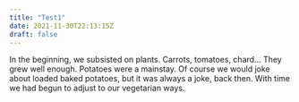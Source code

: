 ```yaml
---
title: "Test1"
date: 2021-11-30T22:13:15Z
draft: false
---
```


In the beginning, we subsisted on plants. Carrots, tomatoes, chard... They grew well enough. Potatoes were a mainstay. Of course we would joke about loaded baked potatoes, but it was always a joke, back then. With time we had begun to adjust to our vegetarian ways. 